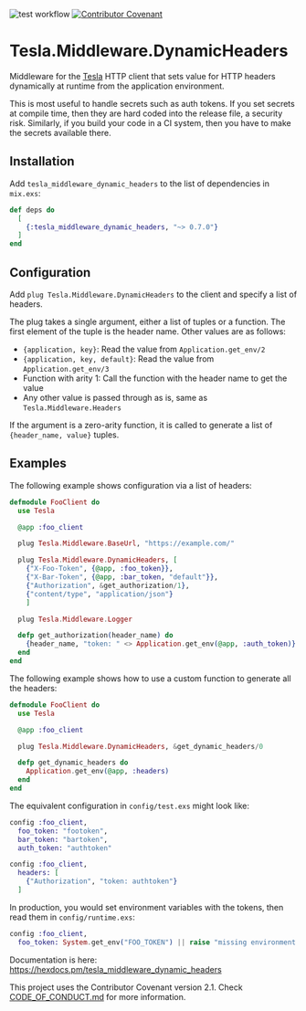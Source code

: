![test workflow](https://github.com/cogini/tesla_middleware_dynamic_headers/actions/workflows/test.yml/badge.svg)
[![Contributor Covenant](https://img.shields.io/badge/Contributor%20Covenant-2.1-4baaaa.svg)](CODE_OF_CONDUCT.md)

# Tesla.Middleware.DynamicHeaders

Middleware for the [Tesla](https://hexdocs.pm/tesla/readme.html) HTTP client
that sets value for HTTP headers dynamically at runtime from the application
environment.

This is most useful to handle secrets such as auth tokens. If you set secrets at
compile time, then they are hard coded into the release file, a security risk.
Similarly, if you build your code in a CI system, then you have to make the
secrets available there.

## Installation

Add `tesla_middleware_dynamic_headers` to the list of dependencies in `mix.exs`:

```elixir
def deps do
  [
    {:tesla_middleware_dynamic_headers, "~> 0.7.0"}
  ]
end
```

## Configuration

Add `plug Tesla.Middleware.DynamicHeaders` to the client and specify a list
of headers.

The plug takes a single argument, either a list of tuples or a function.
The first element of the tuple is the header name. Other values are as follows:

* `{application, key}`: Read the value from `Application.get_env/2`
* `{application, key, default}`: Read the value from `Application.get_env/3`
* Function with arity 1: Call the function with the header name to get the value
* Any other value is passed through as is, same as `Tesla.Middleware.Headers`

If the argument is a zero-arity function, it is called to generate a list of
`{header_name, value}` tuples.

## Examples

The following example shows configuration via a list of headers:

```elixir
defmodule FooClient do
  use Tesla

  @app :foo_client

  plug Tesla.Middleware.BaseUrl, "https://example.com/"

  plug Tesla.Middleware.DynamicHeaders, [
    {"X-Foo-Token", {@app, :foo_token}},
    {"X-Bar-Token", {@app, :bar_token, "default"}},
    {"Authorization", &get_authorization/1},
    {"content/type", "application/json"}
    ]

  plug Tesla.Middleware.Logger

  defp get_authorization(header_name) do
    {header_name, "token: " <> Application.get_env(@app, :auth_token)}
  end
end
```

The following example shows how to use a custom function to generate all the headers:

```elixir
defmodule FooClient do
  use Tesla

  @app :foo_client

  plug Tesla.Middleware.DynamicHeaders, &get_dynamic_headers/0

  defp get_dynamic_headers do
    Application.get_env(@app, :headers)
  end
end
```

The equivalent configuration in `config/test.exs` might look like:

```elixir
config :foo_client,
  foo_token: "footoken",
  bar_token: "bartoken",
  auth_token: "authtoken"

config :foo_client,
  headers: [
    {"Authorization", "token: authtoken"}
  ]
```

In production, you would set environment variables with the tokens, then read them
in `config/runtime.exs`:

```elixir
config :foo_client,
  foo_token: System.get_env("FOO_TOKEN") || raise "missing environment variable FOO_TOKEN"
```

Documentation is here: https://hexdocs.pm/tesla_middleware_dynamic_headers

This project uses the Contributor Covenant version 2.1. Check [CODE_OF_CONDUCT.md](/CODE_OF_CONDUCT.md) for more information.
